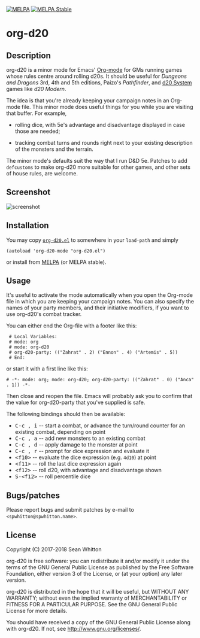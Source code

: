 [![MELPA](https://melpa.org/packages/org-d20-badge.svg)](https://melpa.org/#/org-d20) [![MELPA Stable](https://stable.melpa.org/packages/org-d20-badge.svg)](https://stable.melpa.org/#/org-d20)

# org-d20 #

## Description ##

org-d20 is a minor mode for Emacs' [Org-mode](https://orgmode.org/)
for GMs running games whose rules centre around rolling d20s.  It
should be useful for *Dungeons and Dragons* 3rd, 4th and 5th editions,
Paizo's *Pathfinder*, and
[d20 System](https://en.wikipedia.org/wiki/D20_System) games like *d20
Modern*.

The idea is that you're already keeping your campaign notes in an
Org-mode file.  This minor mode does useful things for you while you
are visiting that buffer.  For example,

- rolling dice, with 5e's advantage and disadvantage displayed in case
  those are needed;

- tracking combat turns and rounds right next to your existing
  description of the monsters and the terrain.
  
The minor mode's defaults suit the way that I run D&D 5e.  Patches to
add `defcustoms` to make org-d20 more suitable for other games, and
other sets of house rules, are welcome.

## Screenshot ##

![screenshot](https://spwhitton.name/img/org-d20-0.3pre.png)

## Installation ##

You may copy [`org-d20.el`][] to somewhere in your `load-path` and
simply

    (autoload 'org-d20-mode "org-d20.el")

or install from [MELPA][] (or MELPA stable).

[MELPA]: http://melpa.org/

[`org-d20.el`]: https://git.spwhitton.name/org-d20/tree/org-d20.el

## Usage ##

It's useful to activate the mode automatically when you open the
Org-mode file in which you are keeping your campaign notes.  You can
also specify the names of your party members, and their initiative
modifiers, if you want to use org-d20's combat tracker.

You can either end the Org-file with a footer like this:

     # Local Variables:
     # mode: org
     # mode: org-d20
     # org-d20-party: (("Zahrat" . 2) ("Ennon" . 4) ("Artemis" . 5))
     # End:

or start it with a first line like this:

    # -*- mode: org; mode: org-d20; org-d20-party: (("Zahrat" . 0) ("Anca" . 1)) -*-

Then close and reopen the file.  Emacs will probably ask you to
confirm that the value for org-d20-party that you've supplied is safe.

The following bindings should then be available:

- <kbd>C-c , i</kbd> -- start a combat, or advance the turn/round counter
  for an existing combat, depending on point
- <kbd>C-c , a</kbd> -- add new monsters to an existing combat
- <kbd>C-c , d</kbd> -- apply damage to the monster at point
- <kbd>C-c , r</kbd> -- prompt for dice expression and evaluate it
- <kbd>&lt;f10></kbd> -- evaluate the dice expression (e.g. `4d10`) at
  point
- <kbd>&lt;f11></kbd> -- roll the last dice expression again
- <kbd>&lt;f12></kbd> -- roll d20, with advantage and disadvantage shown
- <kbd>S-&lt;f12></kbd> -- roll percentile dice

## Bugs/patches ##

Please report bugs and submit patches by e-mail to
`<spwhitton@spwhitton.name>`.

## License ##

Copyright (C) 2017-2018  Sean Whitton

org-d20 is free software: you can redistribute it and/or modify it
under the terms of the GNU General Public License as published by the
Free Software Foundation, either version 3 of the License, or (at your
option) any later version.

org-d20 is distributed in the hope that it will be useful, but WITHOUT
ANY WARRANTY; without even the implied warranty of MERCHANTABILITY or
FITNESS FOR A PARTICULAR PURPOSE.  See the GNU General Public License
for more details.

You should have received a copy of the GNU General Public License
along with org-d20.  If not, see
[<http://www.gnu.org/licenses/>](http://www.gnu.org/licenses/).
